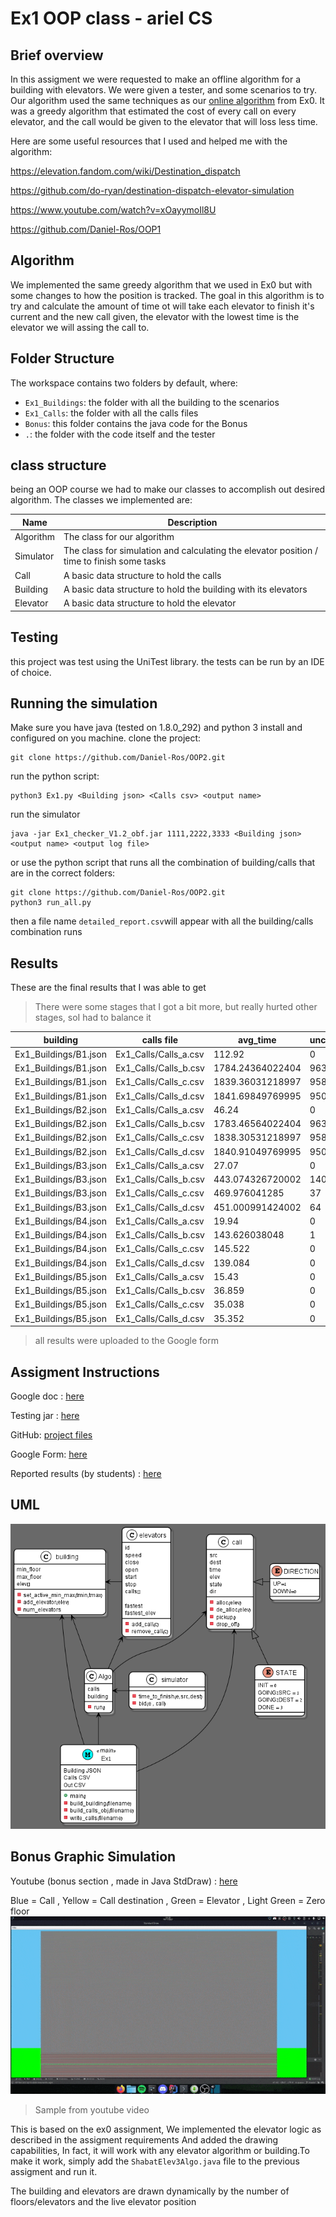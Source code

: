 # Ex1 OOP class - ariel CS

## Brief overview

In this assigment we were requested to make an offline algorithm for a building with elevators. We were given a tester,
and some scenarios to try. Our algorithm used the same techniques as our
[online algorithm](https://github.com/Daniel-Ros/ex0/) from Ex0. It was a greedy algorithm that estimated the cost of
every call on every elevator, and the call would be given to the elevator that will loss less time.

Here are some useful resources that I used and helped me with the algorithm:

https://elevation.fandom.com/wiki/Destination_dispatch

https://github.com/do-ryan/destination-dispatch-elevator-simulation

https://www.youtube.com/watch?v=xOayymoIl8U

https://github.com/Daniel-Ros/OOP1

## Algorithm

We implemented the same greedy algorithm that we used in Ex0 but with some changes to how the position is tracked. The
goal in this algorithm is to try and calculate the amount of time ot will take each elevator to finish it's current and
the new call given, the elevator with the lowest time is the elevator we will assing the call to.

## Folder Structure

The workspace contains two folders by default, where:

- `Ex1_Buildings`: the folder with all the building to the scenarios
- `Ex1_Calls`: the folder with all the calls files
- `Bonus`: this folder contains the java code for the Bonus
- `.`: the folder with the code itself and the tester

## class structure

being an OOP course we had to make our classes to accomplish out desired algorithm. The classes we implemented are:

|Name|Description|
|----|---|
|Algorithm|The class for our algorithm|
|Simulator|The class for simulation and calculating the elevator position / time to finish some tasks|
|Call|A basic data structure to hold the calls|
|Building|A basic data structure to hold the building with its elevators|
|Elevator|A basic data structure to hold the elevator|

## Testing

this project was test using the UniTest library. the tests can be run by an IDE of choice.

## Running the simulation

Make sure you have java (tested on 1.8.0_292) and python 3 install and configured on you machine. clone the project:

    git clone https://github.com/Daniel-Ros/OOP2.git

run the python script:

    python3 Ex1.py <Building json> <Calls csv> <output name>

run the simulator

    java -jar Ex1_checker_V1.2_obf.jar 1111,2222,3333 <Building json> <output name> <output log file>

or use the python script that runs all the combination of building/calls that are in the correct folders:

    git clone https://github.com/Daniel-Ros/OOP2.git
    python3 run_all.py

then a file name `detailed_report.csv`will appear with all the building/calls combination runs

## Results

These are the final results that I was able to get
> There were some stages that I got a bit more, but really hurted other stages, soI had to balance it

|building| calls file| avg_time| uncompleted_calls| certificate|
|---|-----|----|----|----|
|Ex1_Buildings/B1.json|Ex1_Calls/Calls_a.csv|112.92|0|-254611173|
|Ex1_Buildings/B1.json|Ex1_Calls/Calls_b.csv|1784.24364022404|963|-4812623036|
|Ex1_Buildings/B1.json|Ex1_Calls/Calls_c.csv|1839.36031218997|958|-4474949366|
|Ex1_Buildings/B1.json|Ex1_Calls/Calls_d.csv|1841.69849769995|950|-4422944342|
|Ex1_Buildings/B2.json|Ex1_Calls/Calls_a.csv|46.24|0|-290936543|
|Ex1_Buildings/B2.json|Ex1_Calls/Calls_b.csv|1783.46564022404|963|-4813976071|
|Ex1_Buildings/B2.json|Ex1_Calls/Calls_c.csv|1838.30531218997|958|-4470029667|
|Ex1_Buildings/B2.json|Ex1_Calls/Calls_d.csv|1840.91049769995|950|-4427977959|
|Ex1_Buildings/B3.json|Ex1_Calls/Calls_a.csv|27.07|0|-497943606|
|Ex1_Buildings/B3.json|Ex1_Calls/Calls_b.csv|443.074326720002|140|-1129010868|
|Ex1_Buildings/B3.json|Ex1_Calls/Calls_c.csv|469.976041285|37|-2024339219|
|Ex1_Buildings/B3.json|Ex1_Calls/Calls_d.csv|451.000991424002|64|-1156741974|
|Ex1_Buildings/B4.json|Ex1_Calls/Calls_a.csv|19.94|0|-466195294|
|Ex1_Buildings/B4.json|Ex1_Calls/Calls_b.csv|143.626038048|1|-89100201|
|Ex1_Buildings/B4.json|Ex1_Calls/Calls_c.csv|145.522|0|-100150008|
|Ex1_Buildings/B4.json|Ex1_Calls/Calls_d.csv|139.084|0|-79484006|
|Ex1_Buildings/B5.json|Ex1_Calls/Calls_a.csv|15.43|0|-456579370|
|Ex1_Buildings/B5.json|Ex1_Calls/Calls_b.csv|36.859|0|-524830233|
|Ex1_Buildings/B5.json|Ex1_Calls/Calls_c.csv|35.038|0|-521468334|
|Ex1_Buildings/B5.json|Ex1_Calls/Calls_d.csv|35.352|0|-521468334|

> all results were uploaded to the Google form

## Assigment Instructions

Google doc : [here](https://docs.google.com/document/d/1D4aW2vRaKjwtSBY1gDyCC6SNRE5TRGwMerGIXUMkI_Y/edit?usp=sharing)

Testing jar : [here](https://github.com/benmoshe/OOP_2021/tree/main/Assignments/Ex1/libs)

GitHub: [project files](https://github.com/benmoshe/OOP_2021/tree/main/Assignments/Ex1)

Google
Form: [here](https://docs.google.com/forms/d/e/1FAIpQLSffojCP9ftLSlk58_opDf-OpcLXvmuYzoQ3N_EQGtfozXjfjA/viewform?usp=sf_link)

Reported results (by
students) : [here](https://docs.google.com/spreadsheets/d/1fyFWvU_8d8UeaiUdyDujfgvt2dMs2mzzLd9QgUb33Wc/edit?usp=sharing)

## UML
![till](oop2uml.png)

## Bonus Graphic Simulation

Youtube (bonus section , made in Java StdDraw) : [here](https://www.youtube.com/watch?v=yp0BwQUdc-o)

Blue = Call , Yellow = Call destination , Green = Elevator , Light Green = Zero floor
![til](bonus/bonussample.gif)
> Sample from youtube video

This is based on the ex0 assignment, We implemented the elevator logic as described in the assigment requirements And
added the drawing capabilities, In fact, it will work with any elevator algorithm or building.To make it work, simply
add the `ShabatElev3Algo.java` file to the previous assigment and run it.

The building and elevators are drawn dynamically by the number of floors/elevators and the live elevator position

